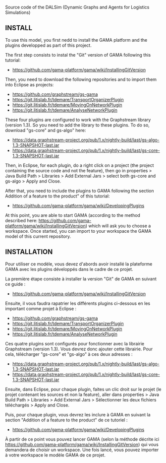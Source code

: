 Source code of the DALSim (Dynamic Graphs and Agents for Logistics Simulations)

INSTALL
-------

To use this model, you first nedd to install the GAMA platform and the plugins developped as part of this project.

The first step consists to instal the "Git" version of GAMA following this tutorial:
- https://github.com/gama-platform/gama/wiki/InstallingGitVersion

Then, you need to download the following repositories and to import them into Eclipse as projects:
- https://github.com/graphstream/gs-gama
- https://git.litislab.fr/tdemare/TransportOrganizerPlugin
- https://git.litislab.fr/tdemare/MovingOnNetworkPlugin
- https://git.litislab.fr/tdemare/AnalyseNetworkPlugin

These four plugins are configured to work with the Graphstream library (version 1.3). So you need to add the library to these plugins. To do so, download "gs-core" and gs-algo" here: 
- https://data.graphstream-project.org/pub/1.x/nightly-build/last/gs-algo-1.3-SNAPSHOT-last.jar
- https://data.graphstream-project.org/pub/1.x/nightly-build/last/gs-core-1.3-SNAPSHOT-last.jar

Then, in Eclipse, for each plugin, do a right click on a project (the project containing the source code and not the feature), then go in properties > Java Build Path > Libraries > Add External Jars > select both gs-core and gs-algo  > Apply and Close.

After that, you need to include the plugins to GAMA following the section Addition of a feature to the product" of this tutorial:
- https://github.com/gama-platform/gama/wiki/DevelopingPlugins

At this point, you are able to start GAMA (according to the method described here: https://github.com/gama-platform/gama/wiki/InstallingGitVersion) which will ask you to choose a workspace. Once started, you can import to your workspace the GAMA model of this current repository.

INSTALLATION
------------

Pour utiliser ce modèle, vous devez d'abords avoir installé la plateforme GAMA avec les plugins développés dans le cadre de ce projet.

La première étape consiste à installer la version "Git" de GAMA en suivant ce guide :
- https://github.com/gama-platform/gama/wiki/InstallingGitVersion

Ensuite, il vous faudra rapatrier les différents plugins ci-dessous en les important comme projet à Eclipse :
- https://github.com/graphstream/gs-gama
- https://git.litislab.fr/tdemare/TransportOrganizerPlugin
- https://git.litislab.fr/tdemare/MovingOnNetworkPlugin
- https://git.litislab.fr/tdemare/AnalyseNetworkPlugin

Ces quatre plugins sont configurés pour fonctionner avec la librairie Graphstream (version 1.3). Vous devrez donc ajouter cette librairie. Pour cela, télécharger "gs-core" et "gs-algo" à ces deux adresses :
- https://data.graphstream-project.org/pub/1.x/nightly-build/last/gs-algo-1.3-SNAPSHOT-last.jar
- https://data.graphstream-project.org/pub/1.x/nightly-build/last/gs-core-1.3-SNAPSHOT-last.jar

Ensuite, dans Eclipse, pour chaque plugin, faites un clic droit sur le projet (le projet contenant les sources et non la feature), aller dans properties > Java Build Path > Libraries > Add External Jars > Sélectionner les deux fichiers téléchargés > Apply and Close.

Puis, pour chaque plugin, vous devrez les inclure à GAMA en suivant la section "Addition of a feature to the product" de ce tutoriel :
- https://github.com/gama-platform/gama/wiki/DevelopingPlugins

À partir de ce point vous pouvez lancer GAMA (selon la méthode décrite ici https://github.com/gama-platform/gama/wiki/InstallingGitVersion) qui vous demandera de choisir un workspace. Une fois lancé, vous pouvez importer à votre workspace le modèle GAMA de ce projet.